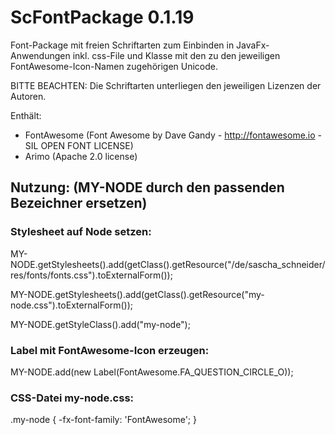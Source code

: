 # ScFontPackage 0.1.19
Font-Package mit freien Schriftarten zum Einbinden in JavaFx-Anwendungen inkl. css-File und Klasse mit den zu den jeweiligen FontAwesome-Icon-Namen zugehörigen Unicode.

BITTE BEACHTEN: Die Schriftarten unterliegen den jeweiligen Lizenzen der Autoren.

Enthält:
- FontAwesome (Font Awesome by Dave Gandy - http://fontawesome.io - SIL OPEN FONT LICENSE)
- Arimo (Apache 2.0 license)

## Nutzung: (MY-NODE durch den passenden Bezeichner ersetzen)

### Stylesheet auf Node setzen:
MY-NODE.getStylesheets().add(getClass().getResource("/de/sascha_schneider/res/fonts/fonts.css").toExternalForm());

MY-NODE.getStylesheets().add(getClass().getResource("my-node.css").toExternalForm());

MY-NODE.getStyleClass().add("my-node");

### Label mit FontAwesome-Icon erzeugen:
MY-NODE.add(new Label(FontAwesome.FA_QUESTION_CIRCLE_O));

### CSS-Datei my-node.css:
.my-node {
    -fx-font-family: 'FontAwesome';
}
